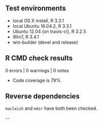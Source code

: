 ## Test environments
* local OS X install, R 3.3.1
* local Ubuntu 16.04.2, R 3.3.1
* Ubuntu 12.04 (on travis-ci), R 3.2.5
* Win7, R 3.4.1
* win-builder (devel and release)

## R CMD check results

0 errors | 0 warnings | 0 notes

* Code coverage is 79%.

## Reverse dependencies

`macleish` and `mdsr` have both been checked.

--

